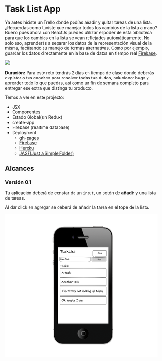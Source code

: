 # Task List App

Ya antes hiciste un Trello donde podías añadir y quitar tareas de una lista. ¿Recuerdas como tuviste que manejar todos los cambios de la lista a mano? Bueno pues ahora con ReactJs puedes utilizar el poder de ésta biblioteca para que los cambios en la lista se vean reflejados automáticamente. No solo eso, aprenderás a separar los datos de la representación visual de la misma, facilitando su manejo de formas alternativas. Como por ejemplo, guardar los datos directamente en la base de datos en tiempo real [Firebase](https://firebase.google.com/).

![](https://media.giphy.com/media/xTiTnuhyBF54B852nK/giphy.gif)

**Duración:** Para este reto tendrás 2 días en tiempo de clase donde deberás explotar a tus coaches para resolver todas tus dudas, solucionar bugs y aprender todo lo que puedas, así como un fin de semana completo para entregar ese extra que distinga tu producto.
 
Temas a ver en este projecto:
- JSX
- Componentes
- Estado Global(sin Redux)
- create-app
- Firebase (realtime database)
- Deployment
    - [gh-pages](https://www.youtube.com/watch?v=7yA7BGos2KQ)
    - [Firebase](https://firebase.google.com/docs/hosting/deploying)
    - [Heroku](https://devcenter.heroku.com/articles/getting-started-with-nodejs)
    - [JASF(Just a Simple Folder)](https://neocities.org/)

## Alcances
### Versión 0.1
Tu aplicación deberá de constar de un `input`, un botón de **añadir** y una lista de tareas.

Al dar click en agregar se deberá de añadir la tarea en el tope de la lista.

![](mockups/task-list/v01.png)

